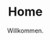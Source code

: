 ---
title: Home
subtitle: Willkommen.
locale: de
excerpt: The Interaction Design Lab is the research laboratory of the Interface Design Programme at the University of Applied Sciences in Potsdam, Germany. The lab is a space for international interaction design experts from industry and academia. It provides an interface between education, research and development, transfer of technology, design and knowledge and creates a space for multidisciplinary projects.
layout: layouts/home.njk
redirect_from:
  - "/index"
---
